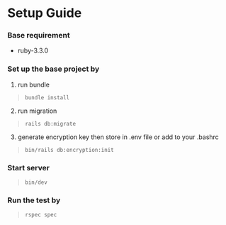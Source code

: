 # Setup Guide

### Base requirement

* ruby-3.3.0

### Set up the base project by 

1. run bundle

 > ```bundle install```

2. run migration

 > ```rails db:migrate```

3. generate encryption key then store in .env file or add to your .bashrc

 > ```bin/rails db:encryption:init```

### Start server

 > ```bin/dev```

### Run the test by

 > ```rspec spec```
